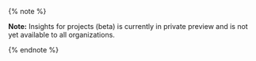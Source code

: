 {% note %}

**Note:** Insights for projects (beta) is currently in private preview and is not yet available to all organizations. 

{% endnote %}
